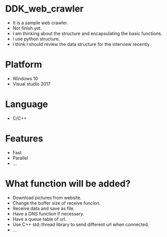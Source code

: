 # DDK_web_crawler
* It is a sample web crawler.
* Not finish yet.
* I am thinking about the structure and encapsulating the basic functions.
* I use python structure.
* I think I should review the data structure for the interview recently.

# Platform
* Windows 10
* Visual studio 2017

# Language
* C/C++

# Features
* Fast
* Parallel
* ...

# What function will be added?
* Download pictures from website.
* Change the buffer size of receive funcion. 
* Receive data and save as file.
* Have a DNS function if necessary.
* Have a queue table of url.
* Use C++ std::thread library to send different url when connected.
* ...

